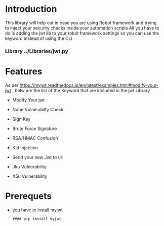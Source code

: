 
# Introduction

This library will help out in case you are using Robot framework and trying to inject your security checks inside your automation scripts 
All you have to do is adding the jwt lib to your robot framework settings so you can use the keyword instead of using the CLI

  ### Library     ../Libraries/jwt.py


# Features
As per   https://myjwt.readthedocs.io/en/latest/examples.html#modify-your-jwt  , belw are the list of the Keyword that are included in the jwt Library 


- Modify Your jwt

- None Vulnerabilty Check

- Sign Key

- Brute Force Signature

- RSA/HMAC Confusion

- Kid Injection

- Send your new Jwt to url

- Jku Vulnerability

- X5u Vulnerability


# Prerequets 

- you have to install myjwt 

      #### pip install myjwt

